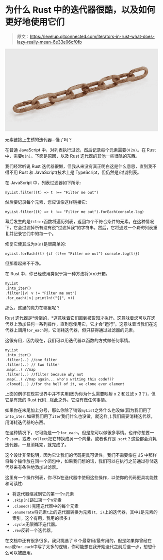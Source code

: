 # 为什么 Rust 中的迭代器很酷，以及如何更好地使用它们

> 原文：<https://levelup.gitconnected.com/iterators-in-rust-what-does-lazy-really-mean-6e33e06cf0fb>

![](img/a37b7af30cec323fcba476c7aae30740.png)

元素链接上生锈的迭代器…懂了吗？

在普通 JavaScript 中，对列表执行过滤，然后记录每个元素需要`O(2n)`。在 Rust 中，需要`O(n)`。下面是原因，以及 Rust 迭代器的其他一些很酷的东西。

我们经常听说 Rust 迭代器很懒，但我从来没有真正明白这是什么意思，直到我不得不用 Rust 和 JavaScript(技术上是 TypeScript，但仍然是)过滤列表。

在 JavaScript 中，列表过滤器如下所示:

```
myList.filter((t) => t !== "Filter me out")
```

然后要记录每个元素，您应该像这样链接它:

```
myList.filter((t) => t !== "Filter me out").forEach(console.log)
```

幕后发生的是`filter`函数将遍历列表，返回每个不符合条件的元素。在这种情况下，它会过滤掉所有没有说“过滤掉我”的字符串。然后，它将通过一个*新的*列表重复并记录它们中的每一个。

修复它使其成为`O(n)`是很简单的:

```
myList.forEach((t) {if (t!== "Filter me out") console.log(t)})
```

但那看起来不干净。

在 Rust 中，你已经使用类似于第一种方法将`O(n)`开箱。

```
myList
.into_iter()
.filter(|v| v != "Filter me out")
.for_each(|v| println!("{}", v))
```

那么，这里的魔力在哪里呢？

Rust 迭代器是*懒惰的，*这意味着它们直到被告知才执行。这意味着您可以在迭代器上添加任何一系列操作，直到您使用它，它才会“运行”。这意味着当我们在迭代器上调用`for_each`时，它消耗迭代器，但只获得通过过滤器的元素。

这很有用，因为现在，我们可以用迭代器以函数的方式做任何事情。

```
myList
.into_iter()
.filter(..) //one filter
.filter(..) // two filter
.map(..) //map 
.filter(..) //filter because why not
.map(..) //map again... who's writing this code???
.cloned(..) //for the hell of it, we clone ever element
```

上面的例子在现实世界中并不实用(因为你为什么需要映射 x 2 和过滤 x 3？)，但它是有效的 Rust 代码…除此之外，它没有做任何事情。

如果你在末尾加上分号，那么你除了销毁`myList`之外什么也没做(因为我们用了`into_iter.`如果我们用了`iter`我们什么也没做，就这样。).我们需要消耗迭代器，用消耗迭代器的东西。

在这种情况下，它可能是一个`for_each`，但是您可以做很多事情。也许你想要一个`.sum`，或者`.collect`把它转换成另一个向量，或者也许是`.sort`？这些都会消耗迭代器，一旦消耗完，就完成了。

这个设计非常聪明，因为它让我们的代码更具可读性。我们不需要像在 JS 中那样将每个操作放在同一个闭包中，如果我们想的话，我们可以在执行之前通过存储迭代器来有条件地添加过滤器。

这里有一个操作列表，你*可以*在迭代器中使用这些操作，以使你的代码更具功能性和可读性:

*   将迭代器缩减到它的第一个`n`元素
*   `.skip(n)`跳过第一个`n`元素
*   `.cloned()`克隆迭代器中的每个元素
*   `.enumerate`将元素`t`上的迭代器转换为元素`(t, i)`上的迭代器，其中`i`是元素的索引。这个有用，我用的很多:)
*   `.cycle`无限循环迭代器。
*   `.rev`反转一个迭代器。

在文档中还有很多很多。我只挑选了 6 个最常用/最有用的，但是如果你曾经在`map`或`for_each`中写了太多的逻辑，你可能想在我开始迭代之前后退一步，想想什么可以被应用。